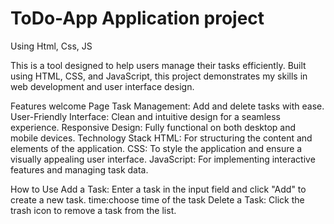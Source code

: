 # ToDo-App Application project
Using Html, Css, JS
 
This is a  tool designed to help users manage their tasks efficiently. 
Built using HTML, CSS, and JavaScript, this project demonstrates my skills in web development and user interface design.

Features
welcome Page
Task Management: Add and delete tasks with ease.
User-Friendly Interface: Clean and intuitive design for a seamless experience.
Responsive Design: Fully functional on both desktop and mobile devices.
Technology Stack
HTML: For structuring the content and elements of the application.
CSS: To style the application and ensure a visually appealing user interface.
JavaScript: For implementing interactive features and managing task data.

How to Use
Add a Task: Enter a task in the input field and click "Add" to create a new task.
time:choose time of the task
Delete a Task: Click the trash icon to remove a task from the list.

